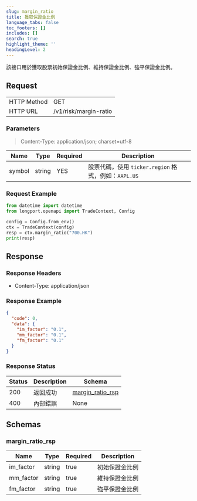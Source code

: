 ```yaml
---
slug: margin_ratio
title: 獲取保證金比例
language_tabs: false
toc_footers: []
includes: []
search: true
highlight_theme: ''
headingLevel: 2
---
```


該接口用於獲取股票初始保證金比例、維持保證金比例、強平保證金比例。

<SDKLinks module="trade" klass="TradeContext" method="margin_ratio" />

## Request

<table className="http-basic">
<tbody>
<tr><td className="http-basic-key">HTTP Method</td><td>GET</td></tr>
<tr><td className="http-basic-key">HTTP URL</td><td>/v1/risk/margin-ratio </td></tr>
</tbody>
</table>

### Parameters

> Content-Type: application/json; charset=utf-8

| Name   | Type   | Required | Description                                          |
| ------ | ------ | -------- | ---------------------------------------------------- |
| symbol | string | YES      | 股票代碼，使用 `ticker.region` 格式，例如：`AAPL.US` |

### Request Example

```python
from datetime import datetime
from longport.openapi import TradeContext, Config

config = Config.from_env()
ctx = TradeContext(config)
resp = ctx.margin_ratio("700.HK")
print(resp)
```

## Response

### Response Headers

- Content-Type: application/json

### Response Example

```json
{
  "code": 0,
  "data": {
    "im_factor": "0.1",
    "mm_factor": "0.1",
    "fm_factor": "0.1"
  }
}
```

### Response Status

| Status | Description | Schema                                      |
| ------ | ----------- | ------------------------------------------- |
| 200    | 返回成功    | [margin_ratio_rsp](#schemamargin_ratio_rsp) |
| 400    | 內部錯誤    | None                                        |

<aside className="success">
</aside>

## Schemas

### margin_ratio_rsp

<a id="schemamargin_ratio_rsp"></a>
<a id="schemamargin_ratio_rsp"></a>

| Name      | Type   | Required | Description    |
| --------- | ------ | -------- | -------------- |
| im_factor | string | true     | 初始保證金比例 |
| mm_factor | string | true     | 維持保證金比例 |
| fm_factor | string | true     | 強平保證金比例 |
